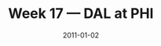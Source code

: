 ---
layout: game
title: Week 17 — DAL at PHI
season: 2010
game_id: 2010_17_DAL_PHI
week: 17
date: 2011-01-02
home_team: PHI
away_team: DAL
final_home: 
final_away: 
pbp_url: /assets/data/pbp/2010/2010_17_DAL_PHI.csv.gz
---